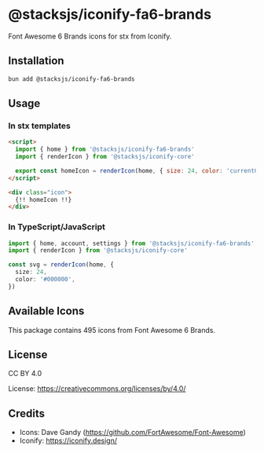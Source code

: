 # @stacksjs/iconify-fa6-brands

Font Awesome 6 Brands icons for stx from Iconify.

## Installation

```bash
bun add @stacksjs/iconify-fa6-brands
```

## Usage

### In stx templates

```html
<script>
  import { home } from '@stacksjs/iconify-fa6-brands'
  import { renderIcon } from '@stacksjs/iconify-core'

  export const homeIcon = renderIcon(home, { size: 24, color: 'currentColor' })
</script>

<div class="icon">
  {!! homeIcon !!}
</div>
```

### In TypeScript/JavaScript

```typescript
import { home, account, settings } from '@stacksjs/iconify-fa6-brands'
import { renderIcon } from '@stacksjs/iconify-core'

const svg = renderIcon(home, {
  size: 24,
  color: '#000000',
})
```

## Available Icons

This package contains 495 icons from Font Awesome 6 Brands.

## License

CC BY 4.0

License: https://creativecommons.org/licenses/by/4.0/

## Credits

- Icons: Dave Gandy (https://github.com/FortAwesome/Font-Awesome)
- Iconify: https://iconify.design/
